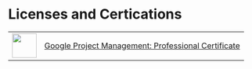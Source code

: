 # Licenses and Certications

<table border="0" style = "border:none; outline:none">
 <tr>
  <td><img src="https://user-images.githubusercontent.com/26820938/160095942-5cde26c5-fad6-4e7e-b3b8-41a14322ef02.png" width="50" height="50"></td>
  <td><p><a href="https://www.coursera.org/account/accomplishments/verify/GE3T39UGC6UU" target="_blank"> Google Project Management: Professional Certificate </a> </p></td>
</tr>
<table>
